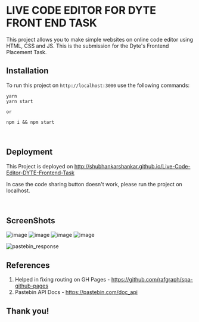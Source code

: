 # LIVE CODE EDITOR FOR DYTE FRONT END TASK

This project allows you to make simple websites on online code editor using HTML, CSS and JS.
This is the submission for the Dyte's Frontend Placement Task.

## Installation
To run this project on ```http://localhost:3000``` use the following commands:
<br />
```
yarn
yarn start

or

npm i && npm start
```

<br />

## Deployment

This Project is deployed on http://shubhankarshankar.github.io/Live-Code-Editor-DYTE-Frontend-Task

In case the code sharing button doesn't work, please run the project on localhost.

<br />

## ScreenShots
![image](https://user-images.githubusercontent.com/47575172/126042816-dfae70f0-5efb-429e-9568-2a8d5e221903.png)
![image](https://user-images.githubusercontent.com/47575172/126042823-fe8e55fa-bcdd-46b0-af15-0d80fb733c13.png)
![image](https://user-images.githubusercontent.com/47575172/126042835-733d1ba4-f72a-4edd-a919-7008a91c1d8f.png)
![image](https://user-images.githubusercontent.com/47575172/126042850-c6543d53-b01e-4528-8eb9-0371827f3ac5.png)

![pastebin_response](https://user-images.githubusercontent.com/47575172/126042788-e5074db8-97a9-45f9-a86a-00ba3079164d.png)

## References

1. Helped in fixing routing on GH Pages - https://github.com/rafgraph/spa-github-pages
2. Pastebin API Docs - https://pastebin.com/doc_api

## Thank you!

